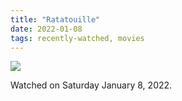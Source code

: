 ```yaml
---
title: "Ratatouille"
date: 2022-01-08
tags: recently-watched, movies
---
```


 <p><img src="https://a.ltrbxd.com/resized/sm/upload/n8/rl/pc/se/jEiEU8viSb8CIIHcfprVr2V6XDz-0-600-0-900-crop.jpg?v=25e13045f0"/></p> <p>Watched on Saturday January 8, 2022.</p>